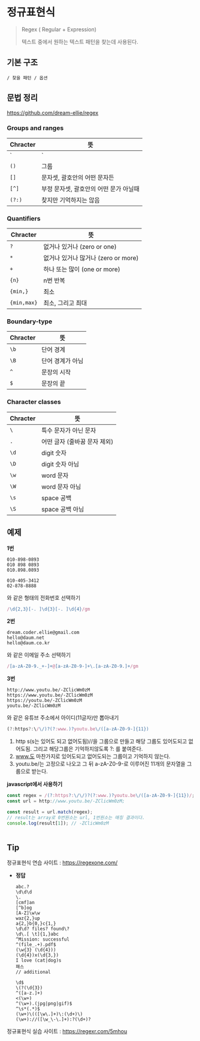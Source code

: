# 정규표현식

> Regex ( Regular + Expression)
>
> 텍스트 중에서 원하는 텍스트 패턴을 찾는데 사용된다.

## 기본 구조

```
/ 찾을 패턴 / 옵션
```

## 문법 정리

https://github.com/dream-ellie/regex

### Groups and ranges

| Chracter | 뜻                                     |
| -------- | -------------------------------------- |
| `|`      | 또는                                   |
| `()`     | 그룹                                   |
| `[]`     | 문자셋, 괄호안의 어떤 문자든           |
| `[^]`    | 부정 문자셋, 괄호안의 어떤 문가 아닐때 |
| `(?:)`   | 찾지만 기억하지는 않음                 |

### Quantifiers

| Chracter    | 뜻                                  |
| ----------- | ----------------------------------- |
| `?`         | 없거나 있거나 (zero or one)         |
| `*`         | 없거나 있거나 많거나 (zero or more) |
| `+`         | 하나 또는 많이 (one or more)        |
| `{n}`       | n번 반복                            |
| `{min,}`    | 최소                                |
| `{min,max}` | 최소, 그리고 최대                   |

### Boundary-type

| Chracter | 뜻               |
| -------- | ---------------- |
| `\b`     | 단어 경계        |
| `\B`     | 단어 경계가 아님 |
| `^`      | 문장의 시작      |
| `$`      | 문장의 끝        |

### Character classes

| Chracter | 뜻                           |
| -------- | ---------------------------- |
| `\`      | 특수 문자가 아닌 문자        |
| `.`      | 어떤 글자 (줄바꿈 문자 제외) |
| `\d`     | digit 숫자                   |
| `\D`     | digit 숫자 아님              |
| `\w`     | word 문자                    |
| `\W`     | word 문자 아님               |
| `\s`     | space 공백                   |
| `\S`     | space 공백 아님              |

## 예제

**1번**

```
010-898-0893
010 898 0893
010.898.0893

010-405-3412
02-878-8888
```

와 같은 형태의 전화번호 선택하기

```js
/\d{2,3}[-. ]\d{3}[-. ]\d{4}/gm
```

 **2번**

```
dream.coder.ellie@gmail.com
hello@daum.net
hello@daum.co.kr
```

와 같은 이메일 주소 선택하기

```js
/[a-zA-Z0-9._+-]+@[a-zA-Z0-9-]+\.[a-zA-Z0-9.]+/gm
```

**3번**

```
http://www.youtu.be/-ZClicWm0zM
https://www.youtu.be/-ZClicWm0zM
https://youtu.be/-ZClicWm0zM
youtu.be/-ZClicWm0zM
```

와 같은 유튜브 주소에서 아이디(11글자)만 뽑아내기

```js
(?:https?:\/\/)?(?:www.)?youtu.be\/([a-zA-Z0-9-]{11})
```

1. http s(s는 있어도 되고 없어도됨)//을 그룹으로 만들고 해당 그룹도 있어도되고 없어도됨. 그리고 해당그룹은 기억하지않도록 ?: 를 붙여준다.
2. www.도 마찬가지로 있어도되고 없어도되는 그룹이고 기억하지 않는다.
3. youtu.be/는 고정으로 나오고 그 뒤 a-zA-Z0-9-로 이루어진 11개의 문자열을 그룹으로 받는다.

**javascript에서 사용하기**

```js
const regex = /(?:https?:\/\/)?(?:www.)?youtu.be\/([a-zA-Z0-9-]{11})/;
const url = http://www.youtu.be/-ZClicWm0zM;

const result = url.match(regex); 
// result는 array로 0번원소는 url, 1번원소는 매칭 결과이다.
console.log(result[1]); // -ZClicWm0zM
               
```



## Tip

정규표현식 연습 사이트 : https://regexone.com/

- **정답**

  ```
  abc.?
  \d\d\d
  \.
  [cmf]an
  [^b]og
  [A-Z]\w\w
  waz{2,}up
  a{2,}b{0,}c{1,}
  \d\d? files? found\?
  \d\.[ \t]{1,}abc
  ^Mission: successful
  ^(file_.+).pdf$
  (\w{3} (\d{4}))
  (\d{4})x(\d{3,})
  I love (cat|dog)s
  패스
  // additional
  
  \d$
  \(?(\d{3})
  ^([a-z.]+)
  <(\w+)
  ^(\w+).(jpg|png|gif)$
  ^\s*(.*)$
  (\w+)\(([\w\.]+)\:(\d+)\)
  (\w+)://([\w_\-\.]+):?(\d+)?
  
  ```

  

정규표현식 실습 사이트 :  https://regexr.com/5mhou

